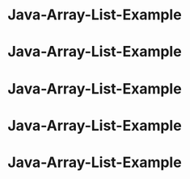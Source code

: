 # Java-Array-List-Example
# Java-Array-List-Example
# Java-Array-List-Example
# Java-Array-List-Example
# Java-Array-List-Example
